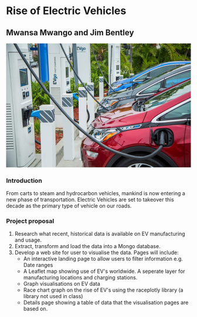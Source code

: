 # Rise of Electric Vehicles

## Mwansa Mwango and Jim Bentley

![alt text](Images/project_cover.jpg "Rise of the EV's!!")

### Introduction
From carts to steam and hydrocarbon vehicles, mankind is now entering a new phase of transportation.  Electric Vehicles are set to takeover this decade as the primary type of vehicle on our roads. 

### Project proposal
1. Research what recent, historical data is available on EV manufacturing and usage.
2. Extract, transform and load the data into a Mongo database.
3. Develop a web site for user to visualise the data.  Pages will include:
   * An interactive landing page to allow users to filter information e.g. Date ranges
   * A Leaflet map showing use of EV's worldwide.  A seperate layer for manufacturing locations and charging stations.
   * Graph visualisations on EV data
   * Race chart graph on the rise of EV's using the raceplotly library (a library not used in class)
   * Details page showing a table of data that the visualisation pages are based on.
